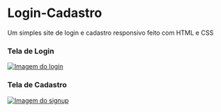 # Login-Cadastro
Um simples site de login e cadastro responsivo feito com HTML e CSS

### Tela de Login
[![Imagem do login](https://i.imgur.com/aRd0BEa.png)](https://www.imgur.com)

### Tela de Cadastro
[![Imagem do signup](https://i.imgur.com/ZaFq8Sr.png)](https://www.imgur.com)
